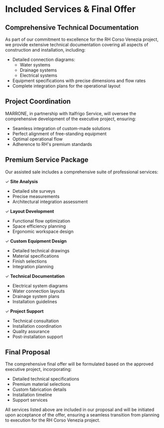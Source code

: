 # Included Services & Final Offer

## Comprehensive Technical Documentation

As part of our commitment to excellence for the RH Corso Venezia project, we provide extensive technical documentation covering all aspects of construction and installation, including:

- Detailed connection diagrams:
  - Water systems
  - Drainage systems
  - Electrical systems
- Equipment specifications with precise dimensions and flow rates
- Complete integration plans for the operational layout

## Project Coordination

MARRONE, in partnership with Italfrigo Service, will oversee the comprehensive development of the executive project, ensuring:

- Seamless integration of custom-made solutions
- Perfect alignment of free-standing equipment
- Optimal operational flow
- Adherence to RH's premium standards

## Premium Service Package

Our assisted sale includes a comprehensive suite of professional services:

✓ **Site Analysis**
  - Detailed site surveys
  - Precise measurements
  - Architectural integration assessment

✓ **Layout Development**
  - Functional flow optimization
  - Space efficiency planning
  - Ergonomic workspace design

✓ **Custom Equipment Design**
  - Detailed technical drawings
  - Material specifications
  - Finish selections
  - Integration planning

✓ **Technical Documentation**
  - Electrical system diagrams
  - Water connection layouts
  - Drainage system plans
  - Installation guidelines

✓ **Project Support**
  - Technical consultation
  - Installation coordination
  - Quality assurance
  - Post-installation support

## Final Proposal

The comprehensive final offer will be formulated based on the approved executive project, incorporating:

- Detailed technical specifications
- Premium material selections
- Custom fabrication details
- Installation timeline
- Support services

All services listed above are included in our proposal and will be initiated upon acceptance of the offer, ensuring a seamless transition from planning to execution for the RH Corso Venezia project.
